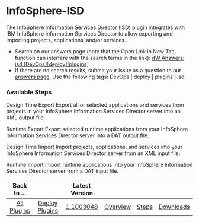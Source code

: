 
# InfoSphere-ISD

The InfoSphere Information Services Director (ISD) plugin integrates with IBM InfoSphere Information Services Director to allow exporting and importing projects, applications, and/or services.

* Search on our answers page (note that the Open Link in New Tab function can interfere with the search terms in the link): [dW Answers: isd [DevOps][deploy][plugins]](https://developer.ibm.com/answers/search.html?f=&type=question&redirect=search%2Fsearch&sort=relevance&q=isd+%5Burbancode%5D%5Bdeploy%5D%5Bplugins%5D)
* If there are no search results, submit your issue as a question to our [answers page](https://community.ibm.com/community/user/wasdevops/urbancode-discussion). Use the following tags: DevOps | deploy | plugins | isd.


### Available Steps

Design Time Export Export all or selected applications and services from projects in your InfoSphere Information Services Director server into an XML output file.

Runtime Export Export selected runtime applications from your InfoSphere Information Services Director server into a DAT output file.

Design Time Import Import projects, applications, and services into your InfoSphere Information Services Director server from an XML input file.

Runtime Import Import runtime applications into your InfoSphere Information Services Director server from a DAT input file.



|Back to ...||Latest Version||||
| :---: | :---: | :---: | :---: | :---: | :---: |
|[All Plugins](../../index.md)|[Deploy Plugins](../README.md)|[1.1003048](https://raw.githubusercontent.com/UrbanCode/IBM-UCD-PLUGINS/main/files/infosphere-isd/plugins-infosphere-isd-1.1003048.zip)|[Overview](overview.md)|[Steps](steps.md)|[Downloads](downloads.md)|
